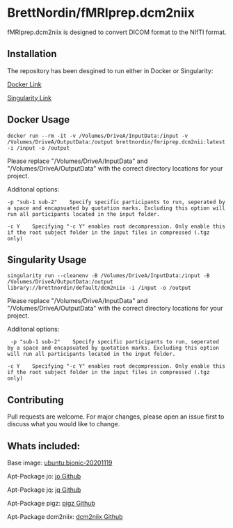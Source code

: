 # BrettNordin/fMRIprep.dcm2niix
fMRIprep.dcm2niix is designed to convert DICOM format to the NIfTI format.

## Installation
The repository has been desgined to run either in Docker or Singularity:

[Docker Link](https://hub.docker.com/repository/docker/brettnordin/fmriprep.dcm2nii)

[Singularity Link](https://cloud.sylabs.io/library/brettnordin/default/dcm2niix)

## Docker Usage
    
    docker run --rm -it -v /Volumes/DriveA/InputData:/input -v /Volumes/DriveA/OutputData:/output brettnordin/fmriprep.dcm2nii:latest -i /input -o /output
Please replace "/Volumes/DriveA/InputData" and "/Volumes/DriveA/OutputData" with the correct directory locations for your project.

Additonal options:

    -p "sub-1 sub-2"    Specify specific participants to run, seperated by a space and encapsuated by quotation marks. Excluding this option will run all participants located in the input folder.
    
    -c Y    Specifying "-c Y" enables root decompression. Only enable this if the root subject folder in the input files in compressed (.tgz only)

## Singularity Usage
    singularity run --cleanenv -B /Volumes/DriveA/InputData:/input -B /Volumes/DriveA/OutputData:/output library://brettnordin/default/dcm2niix -i /input -o /output 
Please replace "/Volumes/DriveA/InputData" and "/Volumes/DriveA/OutputData" with the correct directory locations for your project.

Additonal options:

     -p "sub-1 sub-2"    Specify specific participants to run, seperated by a space and encapsuated by quotation marks. Excluding this option will run all participants located in the input folder.
     
    -c Y    Specifying "-c Y" enables root decompression. Only enable this if the root subject folder in the input files in compressed (.tgz only)

## Contributing
Pull requests are welcome. For major changes, please open an issue first to discuss what you would like to change.

## Whats included:
Base image: [ubuntu:bionic-20201119](https://uec-images.ubuntu.com/bionic/current/)

Apt-Package jo: [jo Github](https://github.com/jpmens/jo)

Apt-Package jq: [jq Github](https://github.com/stedolan/jq)

Apt-Package pigz: [pigz Github](https://github.com/madler/pigz)

Apt-Package dcm2niix: [dcm2niix Github](https://github.com/rordenlab/dcm2niix)
